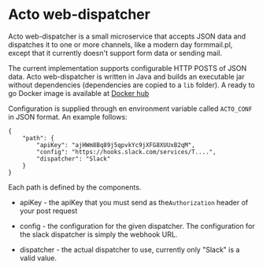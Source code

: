 Acto web-dispatcher
===
Acto web-dispatcher is a small microservice that accepts JSON
data and dispatches it to one or more channels, like a modern
day formmail.pl, except that it currently doesn't support form
data or sending mail.

The current implementation supports configurable HTTP POSTS
of JSON data. Acto web-dispatcher is written in Java and builds
an executable jar without dependencies (dependencies are copied
to a ```lib``` folder). A ready to go Docker image is available
at [Docker hub](https://hub.docker.com/r/actoaps/web-dispatcher/)

Configuration is supplied through en environment variable called
```ACTO_CONF``` in JSON format. An example follows:

    {
        "path": {
            "apiKey": "ajHWm8Bq89j5qpvkYc9jXFG8XUUxB2qM",
            "config": "https://hooks.slack.com/services/T....",
            "dispatcher": "Slack"
        }
    }

Each path is defined by the components.

* apiKey - the apiKey that you must send as 
the```Authorization``` header of your post request

* config - the configuration for the given dispatcher. The
configuration for the slack dispatcher is simply the
webhook URL.  

* dispatcher - the actual dispatcher to use, currently only
"Slack" is a valid value.